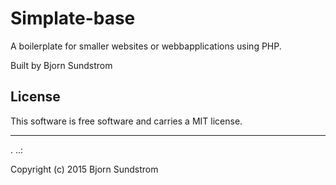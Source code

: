 Simplate-base
==================
 
A boilerplate for smaller websites or webbapplications using PHP.
 
Built by Bjorn Sundstrom
 
License 
------------------
 
This software is free software and carries a MIT license.
 
 
------------------
 .
..:
 
Copyright (c) 2015 Bjorn Sundstrom
